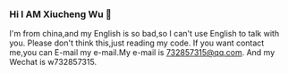 ### Hi I AM Xiucheng Wu 👋

I'm from china,and my English is so bad,so I can't use English to talk with you.
Please don't think this,just reading my code.
If you want contact me,you can E-mail my e-mail.My e-mail is 732857315@qq.com.
And my Wechat is w732857315.
<!--
**732857315/732857315** is a ✨ _special_ ✨ repository because its `README.md` (this file) appears on your GitHub profile.

Here are some ideas to get you started:

- 🔭 I’m currently working on ...
- 🌱 I’m currently learning ...
- 👯 I’m looking to collaborate on ...
- 🤔 I’m looking for help with ...
- 💬 Ask me about ...
- 📫 How to reach me: ...
- 😄 Pronouns: ...
- ⚡ Fun fact: ...
-->
